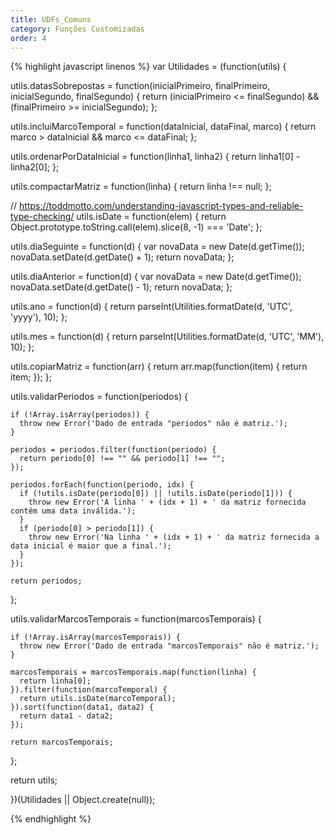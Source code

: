 ```yaml
---
title: UDFs_Comuns
category: Funções Customizadas
order: 4
---
```

{% highlight javascript linenos %}
var Utilidades = (function(utils) {

  utils.datasSobrepostas = function(inicialPrimeiro, finalPrimeiro, inicialSegundo, finalSegundo) {
    return (inicialPrimeiro <= finalSegundo) && (finalPrimeiro >= inicialSegundo);
  };

  utils.incluiMarcoTemporal = function(dataInicial, dataFinal, marco) {
    return marco > dataInicial && marco <= dataFinal;
  };
  
  utils.ordenarPorDataInicial = function(linha1, linha2) {
    return linha1[0] - linha2[0];
  };
  
  utils.compactarMatriz = function(linha) {
    return linha !== null;
  };

  // https://toddmotto.com/understanding-javascript-types-and-reliable-type-checking/
  utils.isDate = function(elem) {
    return Object.prototype.toString.call(elem).slice(8, -1) === 'Date';
  };
  
  utils.diaSeguinte = function(d) {
    var novaData = new Date(d.getTime());
    novaData.setDate(d.getDate() + 1);
    return novaData;
  };

  utils.diaAnterior = function(d) {
    var novaData = new Date(d.getTime());
    novaData.setDate(d.getDate() - 1);
    return novaData;
  };
  
  utils.ano = function(d) {
    return parseInt(Utilities.formatDate(d, 'UTC', 'yyyy'), 10);
  };
  
  utils.mes = function(d) {
    return parseInt(Utilities.formatDate(d, 'UTC', 'MM'), 10);
  };
  
  utils.copiarMatriz = function(arr) {
    return arr.map(function(item) {
      return item;
    });
  };
  
  utils.validarPeriodos = function(periodos) {
    
    if (!Array.isArray(periodos)) { 
      throw new Error('Dado de entrada "periodos" não é matriz.'); 
    }
    
    periodos = periodos.filter(function(periodo) {
      return periodo[0] !== "" && periodo[1] !== "";
    });
    
    periodos.forEach(function(periodo, idx) {
      if (!utils.isDate(periodo[0]) || !utils.isDate(periodo[1])) {
        throw new Error('A linha ' + (idx + 1) + ' da matriz fornecida contém uma data inválida.');
      }
      if (periodo[0] > periodo[1]) {
        throw new Error('Na linha ' + (idx + 1) + ' da matriz fornecida a data inicial é maior que a final.');
      }
    });
    
    return periodos;
  };
  
  utils.validarMarcosTemporais = function(marcosTemporais) {

    if (!Array.isArray(marcosTemporais)) { 
      throw new Error('Dado de entrada "marcosTemporais" não é matriz.'); 
    }
    
    marcosTemporais = marcosTemporais.map(function(linha) {
      return linha[0];
    }).filter(function(marcoTemporal) {
      return utils.isDate(marcoTemporal);
    }).sort(function(data1, data2) {
      return data1 - data2;
    });
    
    return marcosTemporais;
  };
  
  return utils;

})(Utilidades || Object.create(null));


{% endhighlight %}